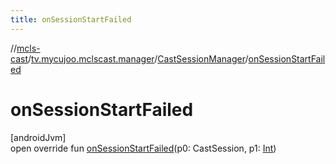 ```yaml
---
title: onSessionStartFailed
---
```

//[mcls-cast](../../../index.html)/[tv.mycujoo.mclscast.manager](../index.html)/[CastSessionManager](index.html)/[onSessionStartFailed](on-session-start-failed.html)



# onSessionStartFailed



[androidJvm]\
open override fun [onSessionStartFailed](on-session-start-failed.html)(p0: CastSession, p1: [Int](https://kotlinlang.org/api/latest/jvm/stdlib/kotlin/-int/index.html))




